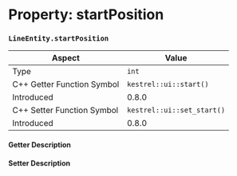 
# Property: startPosition
### `LineEntity.startPosition`

| Aspect | Value |
| --- | --- |
| Type | `int` |
| C++ Getter Function Symbol | `kestrel::ui::start()` |
| Introduced | 0.8.0 |
| C++ Setter Function Symbol | `kestrel::ui::set_start()` |
| Introduced | 0.8.0 |

#### Getter Description

#### Setter Description

